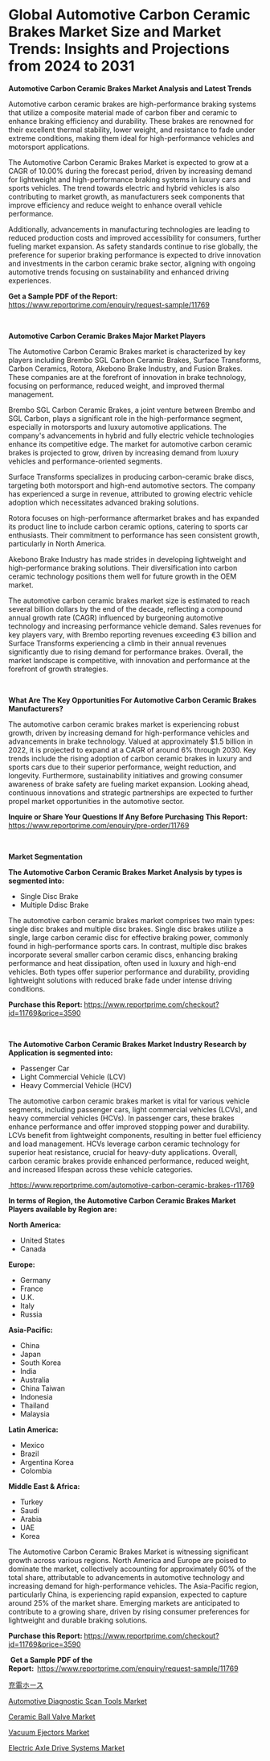 <p><h1>Global Automotive Carbon Ceramic Brakes Market Size and Market Trends: Insights and Projections from 2024 to 2031</h1></p><p><strong>Automotive Carbon Ceramic Brakes Market Analysis and Latest Trends</strong></p>
<p><p>Automotive carbon ceramic brakes are high-performance braking systems that utilize a composite material made of carbon fiber and ceramic to enhance braking efficiency and durability. These brakes are renowned for their excellent thermal stability, lower weight, and resistance to fade under extreme conditions, making them ideal for high-performance vehicles and motorsport applications. </p><p>The Automotive Carbon Ceramic Brakes Market is expected to grow at a CAGR of 10.00% during the forecast period, driven by increasing demand for lightweight and high-performance braking systems in luxury cars and sports vehicles. The trend towards electric and hybrid vehicles is also contributing to market growth, as manufacturers seek components that improve efficiency and reduce weight to enhance overall vehicle performance. </p><p>Additionally, advancements in manufacturing technologies are leading to reduced production costs and improved accessibility for consumers, further fueling market expansion. As safety standards continue to rise globally, the preference for superior braking performance is expected to drive innovation and investments in the carbon ceramic brake sector, aligning with ongoing automotive trends focusing on sustainability and enhanced driving experiences.</p></p>
<p><strong>Get a Sample PDF of the Report:&nbsp;</strong> <a href="https://www.reportprime.com/enquiry/request-sample/11769">https://www.reportprime.com/enquiry/request-sample/11769</a></p>
<p>&nbsp;</p>
<p><strong>Automotive Carbon Ceramic Brakes Major Market Players</strong></p>
<p><p>The Automotive Carbon Ceramic Brakes market is characterized by key players including Brembo SGL Carbon Ceramic Brakes, Surface Transforms, Carbon Ceramics, Rotora, Akebono Brake Industry, and Fusion Brakes. These companies are at the forefront of innovation in brake technology, focusing on performance, reduced weight, and improved thermal management.</p><p>Brembo SGL Carbon Ceramic Brakes, a joint venture between Brembo and SGL Carbon, plays a significant role in the high-performance segment, especially in motorsports and luxury automotive applications. The company's advancements in hybrid and fully electric vehicle technologies enhance its competitive edge. The market for automotive carbon ceramic brakes is projected to grow, driven by increasing demand from luxury vehicles and performance-oriented segments.</p><p>Surface Transforms specializes in producing carbon-ceramic brake discs, targeting both motorsport and high-end automotive sectors. The company has experienced a surge in revenue, attributed to growing electric vehicle adoption which necessitates advanced braking solutions. </p><p>Rotora focuses on high-performance aftermarket brakes and has expanded its product line to include carbon ceramic options, catering to sports car enthusiasts. Their commitment to performance has seen consistent growth, particularly in North America.</p><p>Akebono Brake Industry has made strides in developing lightweight and high-performance braking solutions. Their diversification into carbon ceramic technology positions them well for future growth in the OEM market.</p><p>The automotive carbon ceramic brakes market size is estimated to reach several billion dollars by the end of the decade, reflecting a compound annual growth rate (CAGR) influenced by burgeoning automotive technology and increasing performance vehicle demand. Sales revenues for key players vary, with Brembo reporting revenues exceeding €3 billion and Surface Transforms experiencing a climb in their annual revenues significantly due to rising demand for performance brakes. Overall, the market landscape is competitive, with innovation and performance at the forefront of growth strategies.</p></p>
<p>&nbsp;</p>
<p><strong>What Are The Key Opportunities For Automotive Carbon Ceramic Brakes Manufacturers?</strong></p>
<p><p>The automotive carbon ceramic brakes market is experiencing robust growth, driven by increasing demand for high-performance vehicles and advancements in brake technology. Valued at approximately $1.5 billion in 2022, it is projected to expand at a CAGR of around 6% through 2030. Key trends include the rising adoption of carbon ceramic brakes in luxury and sports cars due to their superior performance, weight reduction, and longevity. Furthermore, sustainability initiatives and growing consumer awareness of brake safety are fueling market expansion. Looking ahead, continuous innovations and strategic partnerships are expected to further propel market opportunities in the automotive sector.</p></p>
<p><strong>Inquire or Share Your Questions If Any Before Purchasing This Report:</strong> <a href="https://www.reportprime.com/enquiry/pre-order/11769">https://www.reportprime.com/enquiry/pre-order/11769</a></p>
<p>&nbsp;</p>
<p><strong>Market Segmentation</strong></p>
<p><strong>The Automotive Carbon Ceramic Brakes Market Analysis by types is segmented into:</strong></p>
<p><ul><li>Single Disc Brake</li><li>Multiple Ddisc Brake</li></ul></p>
<p><p>The automotive carbon ceramic brakes market comprises two main types: single disc brakes and multiple disc brakes. Single disc brakes utilize a single, large carbon ceramic disc for effective braking power, commonly found in high-performance sports cars. In contrast, multiple disc brakes incorporate several smaller carbon ceramic discs, enhancing braking performance and heat dissipation, often used in luxury and high-end vehicles. Both types offer superior performance and durability, providing lightweight solutions with reduced brake fade under intense driving conditions.</p></p>
<p><strong>Purchase this Report:&nbsp;</strong><a href="https://www.reportprime.com/checkout?id=11769&price=3590">https://www.reportprime.com/checkout?id=11769&price=3590</a></p>
<p>&nbsp;</p>
<p><strong>The Automotive Carbon Ceramic Brakes Market Industry Research by Application is segmented into:</strong></p>
<p><ul><li>Passenger Car</li><li>Light Commercial Vehicle (LCV)</li><li>Heavy Commercial Vehicle (HCV)</li></ul></p>
<p><p>The automotive carbon ceramic brakes market is vital for various vehicle segments, including passenger cars, light commercial vehicles (LCVs), and heavy commercial vehicles (HCVs). In passenger cars, these brakes enhance performance and offer improved stopping power and durability. LCVs benefit from lightweight components, resulting in better fuel efficiency and load management. HCVs leverage carbon ceramic technology for superior heat resistance, crucial for heavy-duty applications. Overall, carbon ceramic brakes provide enhanced performance, reduced weight, and increased lifespan across these vehicle categories.</p></p>
<p><a href="https://www.reportprime.com/automotive-carbon-ceramic-brakes-r11769">&nbsp;https://www.reportprime.com/automotive-carbon-ceramic-brakes-r11769</a></p>
<p><strong>In terms of Region, the Automotive Carbon Ceramic Brakes Market Players available by Region are:</strong></p>
<p>
    <p> <strong> North America: </strong>
        <ul>
            <li>United States</li>
            <li>Canada</li>
        </ul>
        </p> 
    <p> <strong> Europe: </strong>
        <ul>
            <li>Germany</li>
            <li>France</li>
            <li>U.K.</li>
            <li>Italy</li>
            <li>Russia</li>
        </ul>
        </p> 
    <p> <strong> Asia-Pacific: </strong>
        <ul>
            <li>China</li>
            <li>Japan</li>
            <li>South Korea</li>
            <li>India</li>
            <li>Australia</li>
            <li>China Taiwan</li>
            <li>Indonesia</li>
            <li>Thailand</li>
            <li>Malaysia</li>
        </ul>
        </p> 
    <p> <strong> Latin America: </strong>
        <ul>
            <li>Mexico</li>
            <li>Brazil</li>
            <li>Argentina Korea</li>
            <li>Colombia</li>
        </ul>
        </p> 
    <p> <strong> Middle East & Africa: </strong>
        <ul>
            <li>Turkey</li>
            <li>Saudi</li>
            <li>Arabia</li>
            <li>UAE</li>
            <li>Korea</li>
        </ul>
    </p>
    </p>
<p><p>The Automotive Carbon Ceramic Brakes Market is witnessing significant growth across various regions. North America and Europe are poised to dominate the market, collectively accounting for approximately 60% of the total share, attributable to advancements in automotive technology and increasing demand for high-performance vehicles. The Asia-Pacific region, particularly China, is experiencing rapid expansion, expected to capture around 25% of the market share. Emerging markets are anticipated to contribute to a growing share, driven by rising consumer preferences for lightweight and durable braking solutions.</p></p>
<p><strong>Purchase this Report: </strong><a href="https://www.reportprime.com/checkout?id=11769&price=3590">https://www.reportprime.com/checkout?id=11769&price=3590</a></p>
<p>&nbsp;<strong>Get a Sample PDF of the Report:&nbsp;&nbsp;</strong><a href="https://www.reportprime.com/enquiry/request-sample/11769">https://www.reportprime.com/enquiry/request-sample/11769</a></p>
<p><strong></strong></p>
<p><p><a href="https://medium.com/@uyjtuy6/%E5%85%85%E9%9B%BB%E3%83%9B%E3%83%BC%E3%82%B9%E5%B8%82%E5%A0%B4%E3%81%AE%E5%B1%95%E6%9C%9B%E3%81%A82024%E5%B9%B4%E3%81%8B%E3%82%892031%E5%B9%B4%E3%81%BE%E3%81%A7%E3%81%AE%E4%BA%88%E6%B8%AC-acd1c527422b">充電ホース</a></p><p><a href="https://github.com/rahu1506/Market-Research-Report-List-5/blob/main/automotive-diagnostic-scan-tools-market.md">Automotive Diagnostic Scan Tools Market</a></p><p><a href="https://medium.com/@david.mackay7867865/global-ceramic-ball-valve-market-by-product-type-by-application-by-region-and-companies-46e2e23910bf">Ceramic Ball Valve Market</a></p><p><a href="https://medium.com/@colin.arnold9078/vacuum-ejectors-market-forecast-global-market-trends-and-analysis-from-2024-to-2031-covered-in-178-3446dddfe980">Vacuum Ejectors Market</a></p><p><a href="https://github.com/FassouRP/Market-Research-Report-List-6/blob/main/electric-axle-drive-systems-market.md">Electric Axle Drive Systems Market</a></p></p>